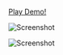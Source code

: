 [Play Demo!](http://mdupont.com/Launch-Down/)

![Screenshot](https://github.com/flyinactor91/Launch-Down/tree/master/art/sprites/title.png)

![Screenshot](https://github.com/flyinactor91/Launch-Down/tree/master/art/liftoff.png)
